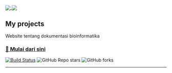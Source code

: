 <a href="https://github-readme-stats.vercel.app/api?username=bowo1698&count_private=true&show_icons=true&hide_border=true&include_all_commits=true&hide=issues,contribs&hide_rank=true&custom_title=Bowo%27s%20GitHub%20stats">
  <img align="center" src="https://github-readme-stats.vercel.app/api?username=bowo1698&count_private=true&show_icons=true&hide_border=true&include_all_commits=true&hide=issues&hide_rank=true&custom_title=Bowo%27s%20GitHub%20stats" />
</a>
<a href="https://github-readme-stats.vercel.app/api/top-langs/?username=bowo1698&hide=html,javascript,css&layout=compact&hide_border=true">
  <img align="center" src="https://github-readme-stats.vercel.app/api/top-langs/?username=bowo1698&hide=html,javascript,css&layout=compact&hide_border=true" />
</a>

## My projects

Website tentang dokumentasi bioinformatika

### [🔬 **Mulai dari sini**](https://www.bowo.digital/)

[![Build Status](https://app.travis-ci.com/bowo1698/bowo-aq.note.svg?token=ssdsH6weCMdqqBqfNAKb&branch=main)](https://travis-ci.com/bowo1698/bowo-aq.note)
![GitHub Repo stars](https://img.shields.io/github/stars/bowo1698/bowo-aq.note?style=social)
![GitHub forks](https://img.shields.io/github/forks/bowo1698/bowo-aq.note?style=social)

-----